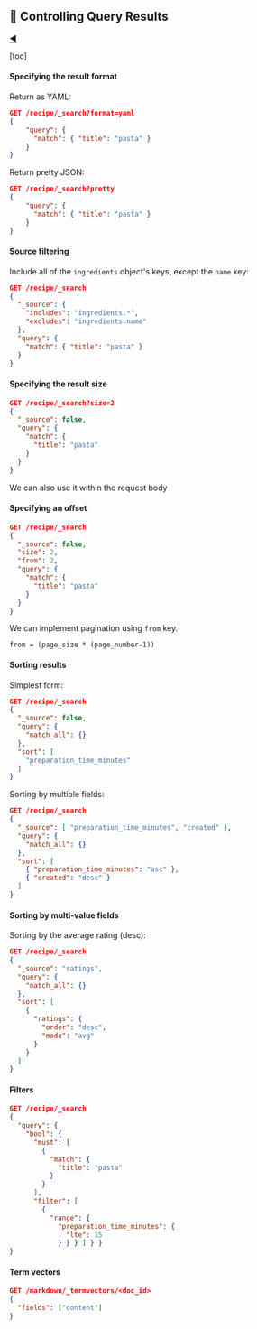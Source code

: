 ## :symbols: Controlling Query Results

[:arrow_backward:](es_index)

[toc]

#### Specifying the result format

Return as YAML:

```json
GET /recipe/_search?format=yaml
{
    "query": {
      "match": { "title": "pasta" }
    }
}
```

Return pretty JSON:

```json
GET /recipe/_search?pretty
{
    "query": {
      "match": { "title": "pasta" }
    }
}
```



#### Source filtering

Include all of the `ingredients` object's keys, except the `name` key:

```json
GET /recipe/_search
{
  "_source": {
    "includes": "ingredients.*",
    "excludes": "ingredients.name"
  },
  "query": {
    "match": { "title": "pasta" }
  }
}
```



#### Specifying the result size

```json
GET /recipe/_search?size=2
{
  "_source": false,
  "query": {
    "match": {
      "title": "pasta"
    }
  }
}
```

We can also use it within the request body



#### Specifying an offset

```json
GET /recipe/_search
{
  "_source": false,
  "size": 2,
  "from": 2,
  "query": {
    "match": {
      "title": "pasta"
    }
  }
}
```

We can implement pagination using `from` key. 

```
from = (page_size * (page_number-1))
```



#### Sorting results

Simplest form:

```json
GET /recipe/_search
{
  "_source": false,
  "query": {
    "match_all": {}
  },
  "sort": [
    "preparation_time_minutes"
  ]
}
```

Sorting by multiple fields:

```json
GET /recipe/_search
{
  "_source": [ "preparation_time_minutes", "created" ],
  "query": {
    "match_all": {}
  },
  "sort": [
    { "preparation_time_minutes": "asc" },
    { "created": "desc" }
  ]
}
```



#### Sorting by multi-value fields

Sorting by the average rating (desc):

```json
GET /recipe/_search
{
  "_source": "ratings",
  "query": {
    "match_all": {}
  },
  "sort": [
    {
      "ratings": {
        "order": "desc",
        "mode": "avg"
      }
    }
  ]
}
```



#### Filters

```json
GET /recipe/_search
{
  "query": {
    "bool": {
      "must": [
        {
          "match": {
            "title": "pasta"
          }
        }
      ],
      "filter": [
        {
          "range": {
            "preparation_time_minutes": {
              "lte": 15
            } } } ] } }
}
```



#### Term vectors

```json
GET /markdown/_termvectors/<doc_id> 
{
  "fields": ["content"]
}
```

